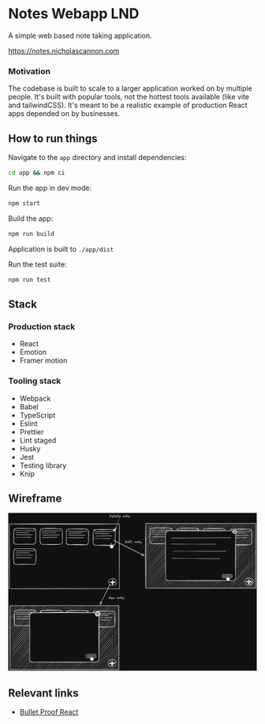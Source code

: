 # Notes Webapp LND

A simple web based note taking application.

https://notes.nicholascannon.com

### Motivation

The codebase is built to scale to a larger application worked on by multiple people.
It's built with popular tools, not the hottest tools available (like vite and tailwindCSS).
It's meant to be a realistic example of production React apps depended on by businesses.

## How to run things

Navigate to the `app` directory and install dependencies:

```bash
cd app && npm ci
```

Run the app in dev mode:

```bash
npm start
```

Build the app:

```bash
npm run build
```

Application is built to `./app/dist`

Run the test suite:

```bash
npm run test
```

## Stack

### Production stack

-   React
-   Emotion
-   Framer motion

### Tooling stack

-   Webpack
-   Babel
-   TypeScript
-   Eslint
-   Prettier
-   Lint staged
-   Husky
-   Jest
-   Testing library
-   Knip

## Wireframe

![Application wireframe](./docs/wireframe.png)

## Relevant links

-   [Bullet Proof React](https://github.com/alan2207/bulletproof-react)
